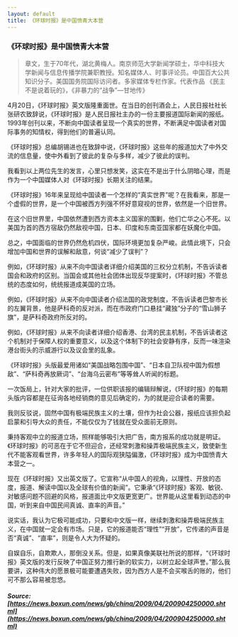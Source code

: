 ```yaml
---
layout: default
title: 《环球时报》是中国愤青大本营
---
```

### 《环球时报》是中国愤青大本营

> 章文，生于70年代，湖北黄梅人。南京师范大学新闻学硕士，华中科技大学新闻与信息传播学院兼职教授。知名媒体人、时事评论员。中国百大公共知识分子。美国国务院国际访问者。多家媒体专栏作家。代表作品 《民主不是说着玩的》，《非暴力的“战争”—甘地传》

4月20日，《环球时报》英文版隆重面世。在当日的创刊酒会上，人民日报社社长张研农致辞说，《环球时报》是人民日报社主办的一份主要报道国际新闻的报纸。1993年创刊以来，不断向中国读者呈现一个真实的世界，不断满足中国读者对国际事务的知情权，得到他们的普遍认同。 

《环球时报》总编胡锡进也在致辞中说，《环球时报》这些年的报道加大了中外交流的信息量，使中外看到了彼此的复杂与多样，减少了彼此的误判。

我看到以上两位先生的发言，心里只想发笑，这实在不是出于什么阴暗心理，而是作为一个中国媒体人对《环球时报》长期关注的结果。

《环球时报》16年来呈现给中国读者一个怎样的“真实世界”呢？在我看来，那是一个虚假的世界，是一个中国被西方列强不怀好意窥视的世界，依然是一个旧世界。

在这个旧世界里，中国依然遭到西方资本主义国家的围剿，他们亡华之心不死。以美国为首的西方宿敌仍然敌视中国，日本、印度和东南亚国家都在妖魔化中国。

总之，中国面临的世界仍然危机四伏，国际环境更加复杂严峻。此情此境下，只会增加中国和世界的误解和敌意，何谈“减少了误判”？

例如，《环球时报》从来不向中国读者详细介绍美国的三权分立机制，不告诉读者国会和政府的区别。当国会或其他社会团体出现反华提案时，《环球时报》不管总统的态度如何，统统报道成美国的立场。

例如，《环球时报》从来不向中国读者介绍法国的政党制度，不告诉读者巴黎市长的左翼背景，他是萨科奇的反对派，而在市政府门口悬挂“藏独”分子的“雪山狮子旗”，是萨科奇政府所反对的。

例如，《环球时报》从来不向读者详细介绍香港、台湾的民主机制，不告诉读者这个机制对于保障人权的重要意义，以及这个体制下的社会安静有序，反而一味渲染港台街头的示威游行以及议会里的乱象。

《环球时报》头版最爱用诸如“美国战略包围中国”、“日本自卫队视中国为假想敌”、“萨科奇再放厥词”、“台海乌云密布”等等耸人听闻的标题。

一次饭局上，针对大家的批评，一位供职该报的编辑辩解说，《环球时报》的每期头版内容都是在征询各地经销商的意见后确定的，为的就是迎合读者的需要。

我则反驳说，固然中国有极端民族主义的土壤，但作为社会公器，报纸应该担负起启蒙和引导大众的责任，不能仅仅为了钱就在受众面前无原则。

秉持客观中立的报道立场，照样能够吸引大把广告，南方报系的成功就是明证。《环球时报》的可恶在于它不但迎合，还经常刺激和操弄极端民族主义，致使新生代不能客观看世界，许多年轻人的国际观狭隘偏激，《环球时报》成为中国愤青大本营之一。

现在《环球时报》又出英文版了。它宣称“从中国人的视角，以理性、开放的态度，报道、解读中国以及全球有价值的新闻”。它秉承“《环球时报》客观、敏锐、对敏感问题不回避的风格，报道面比中文版更宽更广。世界能从这里看到动态的中国，听到来自中国民间真诚、直率的声音。”

说实话，我认为它极可能成功，只要和中文版一样，继续刺激和操弄极端民族主义，在中国就一定会有市场。只是，它的报道能否“理性”“开放”，它传递的声音是否“真诚”、“直率”，则是令人大为怀疑的。

自娱自乐，自欺欺人，那倒没关系。但是，如果真像美联社所说的那样，“《环球时报》英文版的发行反映了中国正努力推行新的软实力，以树立起全球声誉。”那么我要讲，这种伟大的愿景极可能要遭遇失败，因为西方人是不会买喉舌的账的，他们可不那么容易被忽悠。

##### Source: [https://news.boxun.com/news/gb/china/2009/04/200904250000.shtml](https://news.boxun.com/news/gb/china/2009/04/200904250000.shtml)